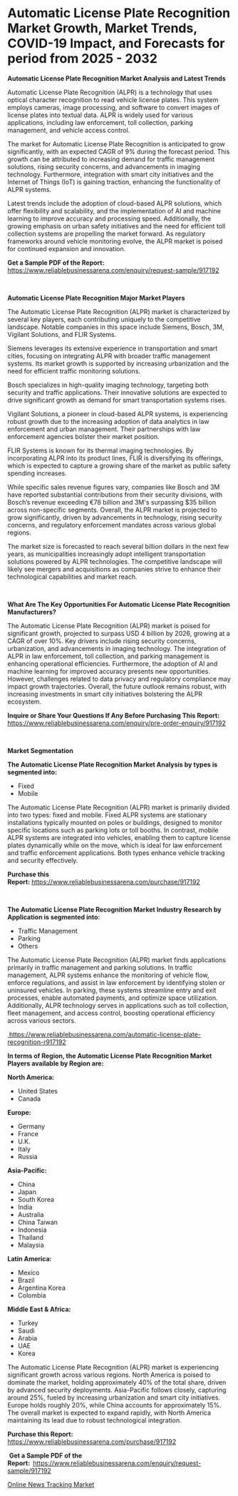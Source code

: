 <p><h1>Automatic License Plate Recognition Market Growth, Market Trends, COVID-19 Impact, and Forecasts for period from 2025 - 2032</h1></p><p><strong>Automatic License Plate Recognition Market Analysis and Latest Trends</strong></p>
<p><p>Automatic License Plate Recognition (ALPR) is a technology that uses optical character recognition to read vehicle license plates. This system employs cameras, image processing, and software to convert images of license plates into textual data. ALPR is widely used for various applications, including law enforcement, toll collection, parking management, and vehicle access control.</p><p>The market for Automatic License Plate Recognition is anticipated to grow significantly, with an expected CAGR of 9% during the forecast period. This growth can be attributed to increasing demand for traffic management solutions, rising security concerns, and advancements in imaging technology. Furthermore, integration with smart city initiatives and the Internet of Things (IoT) is gaining traction, enhancing the functionality of ALPR systems. </p><p>Latest trends include the adoption of cloud-based ALPR solutions, which offer flexibility and scalability, and the implementation of AI and machine learning to improve accuracy and processing speed. Additionally, the growing emphasis on urban safety initiatives and the need for efficient toll collection systems are propelling the market forward. As regulatory frameworks around vehicle monitoring evolve, the ALPR market is poised for continued expansion and innovation.</p></p>
<p><strong>Get a Sample PDF of the Report:&nbsp;</strong> <a href="https://www.reliablebusinessarena.com/enquiry/request-sample/917192?utm_campaign=3001&utm_medium=2&utm_source=Github&utm_content=ia&utm_term=06032025&utm_id=automatic-license-plate-recognition">https://www.reliablebusinessarena.com/enquiry/request-sample/917192</a></p>
<p>&nbsp;</p>
<p><strong>Automatic License Plate Recognition Major Market Players</strong></p>
<p><p>The Automatic License Plate Recognition (ALPR) market is characterized by several key players, each contributing uniquely to the competitive landscape. Notable companies in this space include Siemens, Bosch, 3M, Vigilant Solutions, and FLIR Systems. </p><p>Siemens leverages its extensive experience in transportation and smart cities, focusing on integrating ALPR with broader traffic management systems. Its market growth is supported by increasing urbanization and the need for efficient traffic monitoring solutions.</p><p>Bosch specializes in high-quality imaging technology, targeting both security and traffic applications. Their innovative solutions are expected to drive significant growth as demand for smart transportation systems rises.</p><p>Vigilant Solutions, a pioneer in cloud-based ALPR systems, is experiencing robust growth due to the increasing adoption of data analytics in law enforcement and urban management. Their partnerships with law enforcement agencies bolster their market position.</p><p>FLIR Systems is known for its thermal imaging technologies. By incorporating ALPR into its product lines, FLIR is diversifying its offerings, which is expected to capture a growing share of the market as public safety spending increases.</p><p>While specific sales revenue figures vary, companies like Bosch and 3M have reported substantial contributions from their security divisions, with Bosch’s revenue exceeding €78 billion and 3M's surpassing $35 billion across non-specific segments. Overall, the ALPR market is projected to grow significantly, driven by advancements in technology, rising security concerns, and regulatory enforcement mandates across various global regions.</p><p>The market size is forecasted to reach several billion dollars in the next few years, as municipalities increasingly adopt intelligent transportation solutions powered by ALPR technologies. The competitive landscape will likely see mergers and acquisitions as companies strive to enhance their technological capabilities and market reach.</p></p>
<p>&nbsp;</p>
<p><strong>What Are The Key Opportunities For Automatic License Plate Recognition Manufacturers?</strong></p>
<p><p>The Automatic License Plate Recognition (ALPR) market is poised for significant growth, projected to surpass USD 4 billion by 2026, growing at a CAGR of over 10%. Key drivers include rising security concerns, urbanization, and advancements in imaging technology. The integration of ALPR in law enforcement, toll collection, and parking management is enhancing operational efficiencies. Furthermore, the adoption of AI and machine learning for improved accuracy presents new opportunities. However, challenges related to data privacy and regulatory compliance may impact growth trajectories. Overall, the future outlook remains robust, with increasing investments in smart city initiatives bolstering the ALPR ecosystem.</p></p>
<p><strong>Inquire or Share Your Questions If Any Before Purchasing This Report:</strong> <a href="https://www.reliablebusinessarena.com/enquiry/pre-order-enquiry/917192?utm_campaign=3001&utm_medium=2&utm_source=Github&utm_content=ia&utm_term=06032025&utm_id=automatic-license-plate-recognition">https://www.reliablebusinessarena.com/enquiry/pre-order-enquiry/917192</a></p>
<p>&nbsp;</p>
<p><strong>Market Segmentation</strong></p>
<p><strong>The Automatic License Plate Recognition Market Analysis by types is segmented into:</strong></p>
<p><ul><li>Fixed</li><li>Mobile</li></ul></p>
<p><p>The Automatic License Plate Recognition (ALPR) market is primarily divided into two types: fixed and mobile. Fixed ALPR systems are stationary installations typically mounted on poles or buildings, designed to monitor specific locations such as parking lots or toll booths. In contrast, mobile ALPR systems are integrated into vehicles, enabling them to capture license plates dynamically while on the move, which is ideal for law enforcement and traffic enforcement applications. Both types enhance vehicle tracking and security effectively.</p></p>
<p><strong>Purchase this Report:&nbsp;</strong><a href="https://www.reliablebusinessarena.com/purchase/917192?utm_campaign=3001&utm_medium=2&utm_source=Github&utm_content=ia&utm_term=06032025&utm_id=automatic-license-plate-recognition">https://www.reliablebusinessarena.com/purchase/917192</a></p>
<p>&nbsp;</p>
<p><strong>The Automatic License Plate Recognition Market Industry Research by Application is segmented into:</strong></p>
<p><ul><li>Traffic Management</li><li>Parking</li><li>Others</li></ul></p>
<p><p>The Automatic License Plate Recognition (ALPR) market finds applications primarily in traffic management and parking solutions. In traffic management, ALPR systems enhance the monitoring of vehicle flow, enforce regulations, and assist in law enforcement by identifying stolen or uninsured vehicles. In parking, these systems streamline entry and exit processes, enable automated payments, and optimize space utilization. Additionally, ALPR technology serves in applications such as toll collection, fleet management, and access control, boosting operational efficiency across various sectors.</p></p>
<p><a href="https://www.reliablebusinessarena.com/automatic-license-plate-recognition-r917192?utm_campaign=3001&utm_medium=2&utm_source=Github&utm_content=ia&utm_term=06032025&utm_id=automatic-license-plate-recognition">&nbsp;https://www.reliablebusinessarena.com/automatic-license-plate-recognition-r917192</a></p>
<p><strong>In terms of Region, the Automatic License Plate Recognition Market Players available by Region are:</strong></p>
<p>
    <p> <strong> North America: </strong>
        <ul>
            <li>United States</li>
            <li>Canada</li>
        </ul>
        </p> 
    <p> <strong> Europe: </strong>
        <ul>
            <li>Germany</li>
            <li>France</li>
            <li>U.K.</li>
            <li>Italy</li>
            <li>Russia</li>
        </ul>
        </p> 
    <p> <strong> Asia-Pacific: </strong>
        <ul>
            <li>China</li>
            <li>Japan</li>
            <li>South Korea</li>
            <li>India</li>
            <li>Australia</li>
            <li>China Taiwan</li>
            <li>Indonesia</li>
            <li>Thailand</li>
            <li>Malaysia</li>
        </ul>
        </p> 
    <p> <strong> Latin America: </strong>
        <ul>
            <li>Mexico</li>
            <li>Brazil</li>
            <li>Argentina Korea</li>
            <li>Colombia</li>
        </ul>
        </p> 
    <p> <strong> Middle East & Africa: </strong>
        <ul>
            <li>Turkey</li>
            <li>Saudi</li>
            <li>Arabia</li>
            <li>UAE</li>
            <li>Korea</li>
        </ul>
    </p>
    </p>
<p><p>The Automatic License Plate Recognition (ALPR) market is experiencing significant growth across various regions. North America is poised to dominate the market, holding approximately 40% of the total share, driven by advanced security deployments. Asia-Pacific follows closely, capturing around 25%, fueled by increasing urbanization and smart city initiatives. Europe holds roughly 20%, while China accounts for approximately 15%. The overall market is expected to expand rapidly, with North America maintaining its lead due to robust technological integration.</p></p>
<p><strong>Purchase this Report: </strong><a href="https://www.reliablebusinessarena.com/purchase/917192?utm_campaign=3001&utm_medium=2&utm_source=Github&utm_content=ia&utm_term=06032025&utm_id=automatic-license-plate-recognition">https://www.reliablebusinessarena.com/purchase/917192</a></p>
<p>&nbsp;<strong>Get a Sample PDF of the Report:&nbsp;&nbsp;</strong><a href="https://www.reliablebusinessarena.com/enquiry/request-sample/917192?utm_campaign=3001&utm_medium=2&utm_source=Github&utm_content=ia&utm_term=06032025&utm_id=automatic-license-plate-recognition">https://www.reliablebusinessarena.com/enquiry/request-sample/917192</a></p>
<p><strong></strong></p>
<p><p><a href="https://github.com/amoakuolaopa/Market-Research-Report-List-1/blob/main/online-news-tracking-market.md?utm_campaign=3001&utm_medium=2&utm_source=Github&utm_content=ia&utm_term=06032025&utm_id=automatic-license-plate-recognition">Online News Tracking Market</a></p></p>
